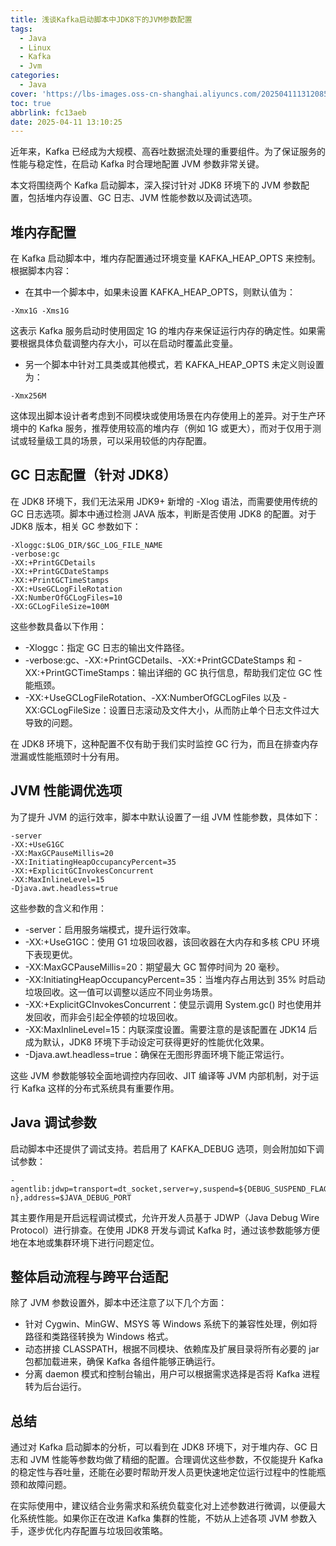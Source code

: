 ```yaml
---
title: 浅谈Kafka启动脚本中JDK8下的JVM参数配置
tags:
  - Java
  - Linux
  - Kafka
  - Jvm
categories:
  - Java
cover: 'https://lbs-images.oss-cn-shanghai.aliyuncs.com/20250411131208559.png'
toc: true
abbrlink: fc13aeb
date: 2025-04-11 13:10:25
---
```


近年来，Kafka 已经成为大规模、高吞吐数据流处理的重要组件。为了保证服务的性能与稳定性，在启动 Kafka 时合理地配置 JVM 参数非常关键。

本文将围绕两个 Kafka 启动脚本，深入探讨针对 JDK8 环境下的 JVM 参数配置，包括堆内存设置、GC 日志、JVM 性能参数以及调试选项。

<!-- more -->

堆内存配置
---

在 Kafka 启动脚本中，堆内存配置通过环境变量 KAFKA_HEAP_OPTS 来控制。根据脚本内容：

- 在其中一个脚本中，如果未设置 KAFKA_HEAP_OPTS，则默认值为：

```shell
-Xmx1G -Xms1G
```

这表示 Kafka 服务启动时使用固定 1G 的堆内存来保证运行内存的确定性。如果需要根据具体负载调整内存大小，可以在启动时覆盖此变量。

- 另一个脚本中针对工具类或其他模式，若 KAFKA_HEAP_OPTS 未定义则设置为：

```shell
-Xmx256M
```

这体现出脚本设计者考虑到不同模块或使用场景在内存使用上的差异。对于生产环境中的 Kafka 服务，推荐使用较高的堆内存（例如 1G 或更大），而对于仅用于测试或轻量级工具的场景，可以采用较低的内存配置。

GC 日志配置（针对 JDK8）
---

在 JDK8 环境下，我们无法采用 JDK9+ 新增的 -Xlog 语法，而需要使用传统的 GC 日志选项。脚本中通过检测 JAVA 版本，判断是否使用 JDK8 的配置。对于 JDK8 版本，相关 GC 参数如下：

```shell
-Xloggc:$LOG_DIR/$GC_LOG_FILE_NAME  
-verbose:gc  
-XX:+PrintGCDetails  
-XX:+PrintGCDateStamps  
-XX:+PrintGCTimeStamps  
-XX:+UseGCLogFileRotation  
-XX:NumberOfGCLogFiles=10  
-XX:GCLogFileSize=100M
```

这些参数具备以下作用：

- -Xloggc：指定 GC 日志的输出文件路径。
- -verbose:gc、-XX:+PrintGCDetails、-XX:+PrintGCDateStamps 和 -XX:+PrintGCTimeStamps：输出详细的 GC 执行信息，帮助我们定位 GC 性能瓶颈。
- -XX:+UseGCLogFileRotation、-XX:NumberOfGCLogFiles 以及 -XX:GCLogFileSize：设置日志滚动及文件大小，从而防止单个日志文件过大导致的问题。

在 JDK8 环境下，这种配置不仅有助于我们实时监控 GC 行为，而且在排查内存泄漏或性能瓶颈时十分有用。

JVM 性能调优选项
---

为了提升 JVM 的运行效率，脚本中默认设置了一组 JVM 性能参数，具体如下：

```shell
-server  
-XX:+UseG1GC  
-XX:MaxGCPauseMillis=20  
-XX:InitiatingHeapOccupancyPercent=35  
-XX:+ExplicitGCInvokesConcurrent  
-XX:MaxInlineLevel=15  
-Djava.awt.headless=true
```

这些参数的含义和作用：

- -server：启用服务端模式，提升运行效率。
- -XX:+UseG1GC：使用 G1 垃圾回收器，该回收器在大内存和多核 CPU 环境下表现更优。
- -XX:MaxGCPauseMillis=20：期望最大 GC 暂停时间为 20 毫秒。
- -XX:InitiatingHeapOccupancyPercent=35：当堆内存占用达到 35% 时启动垃圾回收。这一值可以调整以适应不同业务场景。
- -XX:+ExplicitGCInvokesConcurrent：使显示调用 System.gc() 时也使用并发回收，而非会引起全停顿的垃圾回收。
- -XX:MaxInlineLevel=15：内联深度设置。需要注意的是该配置在 JDK14 后成为默认，JDK8 环境下手动设定可获得更好的性能优化效果。
- -Djava.awt.headless=true：确保在无图形界面环境下能正常运行。

这些 JVM 参数能够较全面地调控内存回收、JIT 编译等 JVM 内部机制，对于运行 Kafka 这样的分布式系统具有重要作用。

Java 调试参数
---

启动脚本中还提供了调试支持。若启用了 KAFKA_DEBUG 选项，则会附加如下调试参数：

```shell
-agentlib:jdwp=transport=dt_socket,server=y,suspend=${DEBUG_SUSPEND_FLAG:-n},address=$JAVA_DEBUG_PORT
```

其主要作用是开启远程调试模式，允许开发人员基于 JDWP（Java Debug Wire Protocol）进行排查。在使用 JDK8 开发与调试 Kafka 时，通过该参数能够方便地在本地或集群环境下进行问题定位。

整体启动流程与跨平台适配
---

除了 JVM 参数设置外，脚本中还注意了以下几个方面：

- 针对 Cygwin、MinGW、MSYS 等 Windows 系统下的兼容性处理，例如将路径和类路径转换为 Windows 格式。
- 动态拼接 CLASSPATH，根据不同模块、依赖库及扩展目录将所有必要的 jar 包都加载进来，确保 Kafka 各组件能够正确运行。
- 分离 daemon 模式和控制台输出，用户可以根据需求选择是否将 Kafka 进程转为后台运行。

总结
---

通过对 Kafka 启动脚本的分析，可以看到在 JDK8 环境下，对于堆内存、GC 日志和 JVM 性能等参数均做了精细的配置。合理调优这些参数，不仅能提升 Kafka 的稳定性与吞吐量，还能在必要时帮助开发人员更快速地定位运行过程中的性能瓶颈和故障问题。

在实际使用中，建议结合业务需求和系统负载变化对上述参数进行微调，以便最大化系统性能。如果你正在改进 Kafka 集群的性能，不妨从上述各项 JVM 参数入手，逐步优化内存配置与垃圾回收策略。